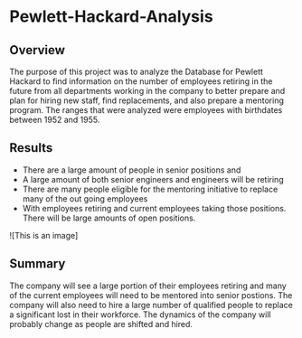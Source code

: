 # Pewlett-Hackard-Analysis

## Overview
The purpose of this project was to analyze the Database for Pewlett Hackard to find information on the number of employees retiring in the future from all departments working in the company to better prepare and plan for hiring new staff, find replacements, and also prepare a mentoring program.  The ranges that were analyzed were employees with birthdates between 1952 and 1955.

## Results

* There are a large amount of people in senior positions and 
* A large amount of both senior engineers and engineers will be retiring
* There are many people eligible for the mentoring initiative to replace many of the out going employees
* With employees retiring and current employees taking those positions.  There will be large amounts of open positions.
 
![This is an image]

## Summary
The company will see a large portion of their employees retiring and many of the current employees will need to be mentored into senior postions.  The company will also need to hire a large number of qualified people to replace a significant lost in their workforce.  The dynamics of the company will probably change as people are shifted and hired.
